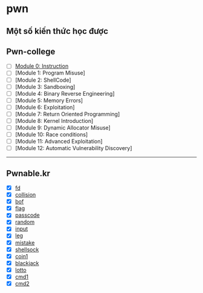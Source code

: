 # pwn
Một số kiến thức học được
---
## Pwn-college  
- [ ] [Module 0: Instruction](./BasicKnowledge/Module0/)
- [ ] [Module 1: Program Misuse]
- [ ] [Module 2: ShellCode]
- [ ] [Module 3: Sandboxing]
- [ ] [Module 4: Binary Reverse Engineering]
- [ ] [Module 5: Memory Errors]
- [ ] [Module 6: Exploitation]
- [ ] [Module 7: Return Oriented Programming]
- [ ] [Module 8: Kernel Introduction]
- [ ] [Module 9: Dynamic Allocator Misuse]
- [ ] [Module 10: Race conditions]
- [ ] [Module 11: Advanced Exploitation]
- [ ] [Module 12: Automatic Vulnerability Discovery]  

---

## Pwnable.kr
- [x] [fd](./pwnable.kr/fd_DONE)  
- [x] [collision](./pwnable.kr/collision_DONE)
- [x] [bof](pwnable.kr/bof_Done)  
- [x] [flag](pwnable.kr/flag_DONE)  
- [x] [passcode](pwnable.kr/passcode_Done)  
- [x] [random](pwnable.kr/random_Done)  
- [x] [input](pwnable.kr/inputDONE)  
- [x] [leg](pwnable.kr/leg_DONE)  
- [x] [mistake](pwnable.kr/mistake_DONE)  
- [x] [shellsock](pwnable.kr/shellshock_Done)  
- [x] [coin1](pwnable.kr/coin_1_DONE)  
- [x] [blackjack](pwnable.kr/blackjack_DONE)  
- [x] [lotto](pwnable.kr/lotto_DONE)  
- [x] [cmd1](pwnable.kr/cmd1_DONE)  
- [x] [cmd2](pwnable.kr/cmd2_DONE)
